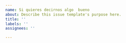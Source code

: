 ```yaml
---
name: Si quieres decirnos algo  bueno
about: Describe this issue template's purpose here.
title: ''
labels: ''
assignees: ''

---
```



